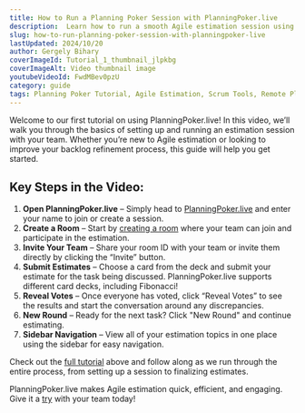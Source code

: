 ```yaml
---
title: How to Run a Planning Poker Session with PlanningPoker.live
description:  Learn how to run a smooth Agile estimation session using PlanningPoker.live. This tutorial covers everything from creating a room to revealing estimates and more. Watch the video to get started!
slug: how-to-run-planning-poker-session-with-planningpoker-live
lastUpdated: 2024/10/20
author: Gergely Bihary
coverImageId: Tutorial_1_thumbnail_jlpkbg
coverImageAlt: Video thumbnail image
youtubeVideoId: FwdMBev0pzU
category: guide
tags: Planning Poker Tutorial, Agile Estimation, Scrum Tools, Remote Planning, Video Guide
---
```


Welcome to our first tutorial on using PlanningPoker.live! In this video, we’ll walk you through the basics of setting up and running an estimation session with your team. Whether you’re new to Agile estimation or looking to improve your backlog refinement process, this guide will help you get started.

## Key Steps in the Video:

1. **Open PlanningPoker.live** – Simply head to [PlanningPoker.live](https://planningpoker.live) and enter your name to join or create a session.
2. **Create a Room** – Start by [creating a room](https://planningpoker.live/create) where your team can join and participate in the estimation.
3. **Invite Your Team** – Share your room ID with your team or invite them directly by clicking the “Invite” button.
4. **Submit Estimates** – Choose a card from the deck and submit your estimate for the task being discussed. PlanningPoker.live supports different card decks, including Fibonacci!
5. **Reveal Votes** – Once everyone has voted, click “Reveal Votes” to see the results and start the conversation around any discrepancies.
6. **New Round** – Ready for the next task? Click "New Round" and continue estimating.
7. **Sidebar Navigation** – View all of your estimation topics in one place using the sidebar for easy navigation.

Check out the [full tutorial](https://www.youtube.com/watch?v=FwdMBev0pzU) above and follow along as we run through the entire process, from setting up a session to finalizing estimates.

<div class="separator"></div>

PlanningPoker.live makes Agile estimation quick, efficient, and engaging. Give it a [try](https://planningpoker.live/create) with your team today!
